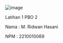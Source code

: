 ![image](https://github.com/user-attachments/assets/63640ab6-1f9e-41ff-a1c5-0af75e66c453)

Latihan 1 PBO 2

Nama : M. Ridwan Hasani

NPM : 2210010069
